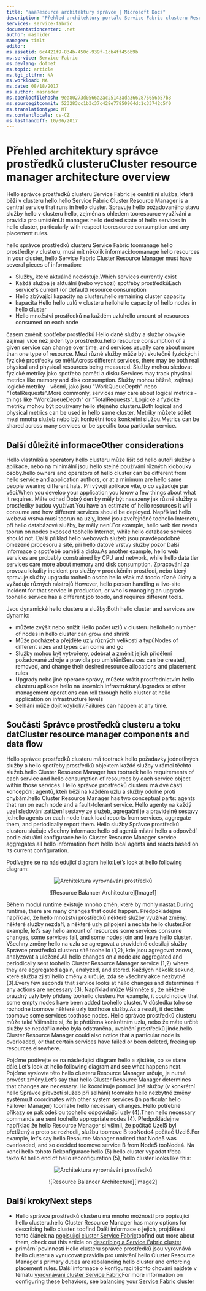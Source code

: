 ```yaml
---
title: "aaaResource architektury správce | Microsoft Docs"
description: "Přehled architektury portálu Service Fabric clusteru Resource Manager."
services: service-fabric
documentationcenter: .net
author: masnider
manager: timlt
editor: 
ms.assetid: 6c4421f9-834b-450c-939f-1cb4ff456b9b
ms.service: Service-Fabric
ms.devlang: dotnet
ms.topic: article
ms.tgt_pltfrm: NA
ms.workload: NA
ms.date: 08/18/2017
ms.author: masnider
ms.openlocfilehash: 9ea80273d0566a2ac25143ada3662875656b57b8
ms.sourcegitcommit: 523283cc1b3c37c428e77850964dc1c33742c5f0
ms.translationtype: MT
ms.contentlocale: cs-CZ
ms.lasthandoff: 10/06/2017
---
```

# <a name="cluster-resource-manager-architecture-overview"></a><span data-ttu-id="e7821-103">Přehled architektury správce prostředků clusteru</span><span class="sxs-lookup"><span data-stu-id="e7821-103">Cluster resource manager architecture overview</span></span>
<span data-ttu-id="e7821-104">Hello správce prostředků clusteru Service Fabric je centrální služba, která běží v clusteru hello.</span><span class="sxs-lookup"><span data-stu-id="e7821-104">hello Service Fabric Cluster Resource Manager is a central service that runs in hello cluster.</span></span> <span data-ttu-id="e7821-105">Spravuje hello požadovaného stavu služby hello v clusteru hello, zejména s ohledem tooresource využívání a pravidla pro umístění.</span><span class="sxs-lookup"><span data-stu-id="e7821-105">It manages hello desired state of hello services in hello cluster, particularly with respect tooresource consumption and any placement rules.</span></span> 

<span data-ttu-id="e7821-106">hello správce prostředků clusteru Service Fabric toomanage hello prostředky v clusteru, musí mít několik informací:</span><span class="sxs-lookup"><span data-stu-id="e7821-106">toomanage hello resources in your cluster, hello Service Fabric Cluster Resource Manager must have several pieces of information:</span></span>

- <span data-ttu-id="e7821-107">Služby, které aktuálně neexistuje.</span><span class="sxs-lookup"><span data-stu-id="e7821-107">Which services currently exist</span></span>
- <span data-ttu-id="e7821-108">Každá služba je aktuální (nebo výchozí) spotřeby prostředků</span><span class="sxs-lookup"><span data-stu-id="e7821-108">Each service's current (or default) resource consumption</span></span> 
- <span data-ttu-id="e7821-109">Hello zbývající kapacity na clusteru</span><span class="sxs-lookup"><span data-stu-id="e7821-109">hello remaining cluster capacity</span></span> 
- <span data-ttu-id="e7821-110">kapacita Hello hello uzlů v clusteru hello</span><span class="sxs-lookup"><span data-stu-id="e7821-110">hello capacity of hello nodes in hello cluster</span></span> 
- <span data-ttu-id="e7821-111">Hello množství prostředků na každém uzlu</span><span class="sxs-lookup"><span data-stu-id="e7821-111">hello amount of resources consumed on each node</span></span>

<span data-ttu-id="e7821-112">časem změnit spotřeby prostředků Hello dané služby a služby obvykle zajímají více než jeden typ prostředku.</span><span class="sxs-lookup"><span data-stu-id="e7821-112">hello resource consumption of a given service can change over time, and services usually care about more than one type of resource.</span></span> <span data-ttu-id="e7821-113">Mezi různé služby může být skutečně fyzických i fyzické prostředky se měří.</span><span class="sxs-lookup"><span data-stu-id="e7821-113">Across different services, there may be both real physical and physical resources being measured.</span></span> <span data-ttu-id="e7821-114">Služby mohou sledovat fyzické metriky jako spotřeba paměti a disku.</span><span class="sxs-lookup"><span data-stu-id="e7821-114">Services may track physical metrics like memory and disk consumption.</span></span> <span data-ttu-id="e7821-115">Služby mohou běžně, zajímají logické metriky - věcmi, jako jsou "WorkQueueDepth" nebo "TotalRequests".</span><span class="sxs-lookup"><span data-stu-id="e7821-115">More commonly, services may care about logical metrics - things like "WorkQueueDepth" or "TotalRequests".</span></span> <span data-ttu-id="e7821-116">Logické a fyzické metriky mohou být používány hello stejného clusteru.</span><span class="sxs-lookup"><span data-stu-id="e7821-116">Both logical and physical metrics can be used in hello same cluster.</span></span> <span data-ttu-id="e7821-117">Metriky můžete sdílet mezi mnoha služeb nebo být konkrétní tooa konkrétní službu.</span><span class="sxs-lookup"><span data-stu-id="e7821-117">Metrics can be shared across many services or be specific tooa particular service.</span></span>

## <a name="other-considerations"></a><span data-ttu-id="e7821-118">Další důležité informace</span><span class="sxs-lookup"><span data-stu-id="e7821-118">Other considerations</span></span>
<span data-ttu-id="e7821-119">Hello vlastníků a operátory hello clusteru může lišit od hello autoři služby a aplikace, nebo na minimální jsou hello stejné používání různých klobouky osoby.</span><span class="sxs-lookup"><span data-stu-id="e7821-119">hello owners and operators of hello cluster can be different from hello service and application authors, or at a minimum are hello same people wearing different hats.</span></span> <span data-ttu-id="e7821-120">Při vývoji aplikace víte, o co vyžaduje pár věcí.</span><span class="sxs-lookup"><span data-stu-id="e7821-120">When you develop your application you know a few things about what it requires.</span></span> <span data-ttu-id="e7821-121">Máte odhad Dobrý den by měly být nasazeny jak různé služby a prostředky budou využívat.</span><span class="sxs-lookup"><span data-stu-id="e7821-121">You have an estimate of hello resources it will consume and how different services should be deployed.</span></span> <span data-ttu-id="e7821-122">Například hello webová vrstva musí toorun na uzly, které jsou zveřejněné toohello Internetu, při hello databázové služby, by měly není.</span><span class="sxs-lookup"><span data-stu-id="e7821-122">For example, hello web tier needs toorun on nodes exposed toohello Internet, while hello database services should not.</span></span> <span data-ttu-id="e7821-123">Další příklad hello webových služeb jsou pravděpodobně omezené procesoru a sítě, při hello datové vrstvy služby pozor Další informace o spotřebě paměti a disku.</span><span class="sxs-lookup"><span data-stu-id="e7821-123">As another example, hello web services are probably constrained by CPU and network, while hello data tier services care more about memory and disk consumption.</span></span> <span data-ttu-id="e7821-124">Zpracování za provozu lokality incident pro služby v produkčním prostředí, nebo který spravuje služby upgradu toohello osoba hello však má toodo různé úlohy a vyžaduje různých nástrojů.</span><span class="sxs-lookup"><span data-stu-id="e7821-124">However, hello person handling a live-site incident for that service in production, or who is managing an upgrade toohello service has a different job toodo, and requires different tools.</span></span> 

<span data-ttu-id="e7821-125">Jsou dynamické hello clusteru a služby:</span><span class="sxs-lookup"><span data-stu-id="e7821-125">Both hello cluster and services are dynamic:</span></span>

- <span data-ttu-id="e7821-126">můžete zvýšit nebo snížit Hello počet uzlů v clusteru hello</span><span class="sxs-lookup"><span data-stu-id="e7821-126">hello number of nodes in hello cluster can grow and shrink</span></span>
- <span data-ttu-id="e7821-127">Může pocházet a přejděte uzly různých velikostí a typů</span><span class="sxs-lookup"><span data-stu-id="e7821-127">Nodes of different sizes and types can come and go</span></span>
- <span data-ttu-id="e7821-128">Služby mohou být vytvořeny, odebrat a změnit jejich přidělení požadované zdroje a pravidla pro umístění</span><span class="sxs-lookup"><span data-stu-id="e7821-128">Services can be created, removed, and change their desired resource allocations and placement rules</span></span>
- <span data-ttu-id="e7821-129">Upgrady nebo jiné operace správy, můžete vrátit prostřednictvím hello clusteru aplikace hello na úrovních infrastruktury</span><span class="sxs-lookup"><span data-stu-id="e7821-129">Upgrades or other management operations can roll through hello cluster at hello application on infrastructure levels</span></span>
- <span data-ttu-id="e7821-130">Selhání může dojít kdykoliv.</span><span class="sxs-lookup"><span data-stu-id="e7821-130">Failures can happen at any time.</span></span>

## <a name="cluster-resource-manager-components-and-data-flow"></a><span data-ttu-id="e7821-131">Součásti Správce prostředků clusteru a toku dat</span><span class="sxs-lookup"><span data-stu-id="e7821-131">Cluster resource manager components and data flow</span></span>
<span data-ttu-id="e7821-132">Hello správce prostředků clusteru má tootrack hello požadavky jednotlivých služby a hello spotřeby prostředků objektem každé služby v rámci těchto služeb.</span><span class="sxs-lookup"><span data-stu-id="e7821-132">hello Cluster Resource Manager has tootrack hello requirements of each service and hello consumption of resources by each service object within those services.</span></span> <span data-ttu-id="e7821-133">Hello správce prostředků clusteru má dvě části koncepční: agentů, kteří běží na každém uzlu a služby odolné proti chybám.</span><span class="sxs-lookup"><span data-stu-id="e7821-133">hello Cluster Resource Manager has two conceptual parts: agents that run on each node and a fault-tolerant service.</span></span> <span data-ttu-id="e7821-134">Hello agenty na každý uzel sledování zatížení sestavy ze služeb, agregační je a pravidelně sestavy je.</span><span class="sxs-lookup"><span data-stu-id="e7821-134">hello agents on each node track load reports from services, aggregate them, and periodically report them.</span></span> <span data-ttu-id="e7821-135">Hello služby Správce prostředků clusteru slučuje všechny informace hello od agentů místní hello a odpovědí podle aktuální konfigurace.</span><span class="sxs-lookup"><span data-stu-id="e7821-135">hello Cluster Resource Manager service aggregates all hello information from hello local agents and reacts based on its current configuration.</span></span>

<span data-ttu-id="e7821-136">Podívejme se na následující diagram hello:</span><span class="sxs-lookup"><span data-stu-id="e7821-136">Let’s look at hello following diagram:</span></span>

<span data-ttu-id="e7821-137"><center>
![Architektura vyrovnávání prostředků][Image1]
</center></span><span class="sxs-lookup"><span data-stu-id="e7821-137"><center>
![Resource Balancer Architecture][Image1]
</center></span></span>

<span data-ttu-id="e7821-138">Během modul runtime existuje mnoho změn, které by mohly nastat.</span><span class="sxs-lookup"><span data-stu-id="e7821-138">During runtime, there are many changes that could happen.</span></span> <span data-ttu-id="e7821-139">Předpokládejme například, že hello množství prostředků některé služby využívat změny, některé služby nezdaří, a některé uzly připojení a nechte hello cluster.</span><span class="sxs-lookup"><span data-stu-id="e7821-139">For example, let’s say hello amount of resources some services consume changes, some services fail, and some nodes join and leave hello cluster.</span></span> <span data-ttu-id="e7821-140">Všechny změny hello na uzlu se agregovat a pravidelně odesílají služby Správce prostředků clusteru sítě toohello (1,2), kde jsou agregovat znovu, analyzovat a uložené.</span><span class="sxs-lookup"><span data-stu-id="e7821-140">All hello changes on a node are aggregated and periodically sent toohello Cluster Resource Manager service (1,2) where they are aggregated again, analyzed, and stored.</span></span> <span data-ttu-id="e7821-141">Každých několik sekund, které služba zjistí hello změny a určuje, zda se všechny akce nezbytné (3).</span><span class="sxs-lookup"><span data-stu-id="e7821-141">Every few seconds that service looks at hello changes and determines if any actions are necessary (3).</span></span> <span data-ttu-id="e7821-142">Například může Všimněte si, že některé prázdný uzly byly přidány toohello clusteru.</span><span class="sxs-lookup"><span data-stu-id="e7821-142">For example, it could notice that some empty nodes have been added toohello cluster.</span></span> <span data-ttu-id="e7821-143">V důsledku toho se rozhodne toomove některé uzly toothose služby.</span><span class="sxs-lookup"><span data-stu-id="e7821-143">As a result, it decides toomove some services toothose nodes.</span></span> <span data-ttu-id="e7821-144">Hello správce prostředků clusteru může také Všimněte si, že je přetížena konkrétním uzlu, nebo že máte určité služby se nezdařila nebo byla odstraněna, uvolnění prostředků jinde.</span><span class="sxs-lookup"><span data-stu-id="e7821-144">hello Cluster Resource Manager could also notice that a particular node is overloaded, or that certain services have failed or been deleted, freeing up resources elsewhere.</span></span>

<span data-ttu-id="e7821-145">Pojďme podívejte se na následující diagram hello a zjistěte, co se stane dále.</span><span class="sxs-lookup"><span data-stu-id="e7821-145">Let’s look at hello following diagram and see what happens next.</span></span> <span data-ttu-id="e7821-146">Pojďme vyslovte této hello clusteru Resource Manager určuje, je nutné provést změny.</span><span class="sxs-lookup"><span data-stu-id="e7821-146">Let’s say that hello Cluster Resource Manager determines that changes are necessary.</span></span> <span data-ttu-id="e7821-147">Ho koordinuje pomocí jiné služby (v konkrétní hello Správce převzetí služeb při selhání) toomake hello nezbytné změny systému.</span><span class="sxs-lookup"><span data-stu-id="e7821-147">It coordinates with other system services (in particular hello Failover Manager) toomake hello necessary changes.</span></span> <span data-ttu-id="e7821-148">Hello potřebné příkazy se pak odešlou toohello odpovídající uzly (4).</span><span class="sxs-lookup"><span data-stu-id="e7821-148">Then hello necessary commands are sent toohello appropriate nodes (4).</span></span> <span data-ttu-id="e7821-149">Předpokládejme například že hello Resource Manager si všimli, že počítač Uzel5 byl přetížený a proto se rozhodli, službu toomove B tooNode4 počítač Uzel5.</span><span class="sxs-lookup"><span data-stu-id="e7821-149">For example, let's say hello Resource Manager noticed that Node5 was overloaded, and so decided toomove service B from Node5 tooNode4.</span></span> <span data-ttu-id="e7821-150">Na konci hello tohoto Rekonfigurace hello (5) hello cluster vypadat třeba takto:</span><span class="sxs-lookup"><span data-stu-id="e7821-150">At hello end of hello reconfiguration (5), hello cluster looks like this:</span></span>

<span data-ttu-id="e7821-151"><center>
![Architektura vyrovnávání prostředků][Image2]
</center></span><span class="sxs-lookup"><span data-stu-id="e7821-151"><center>
![Resource Balancer Architecture][Image2]
</center></span></span>

## <a name="next-steps"></a><span data-ttu-id="e7821-152">Další kroky</span><span class="sxs-lookup"><span data-stu-id="e7821-152">Next steps</span></span>
- <span data-ttu-id="e7821-153">Hello správce prostředků clusteru má mnoho možností pro popisující hello clusteru.</span><span class="sxs-lookup"><span data-stu-id="e7821-153">hello Cluster Resource Manager has many options for describing hello cluster.</span></span> <span data-ttu-id="e7821-154">toofind Další informace o jejich, projděte si tento článek na [popisující cluster Service Fabric](./service-fabric-cluster-resource-manager-cluster-description.md)</span><span class="sxs-lookup"><span data-stu-id="e7821-154">toofind out more about them, check out this article on [describing a Service Fabric cluster](./service-fabric-cluster-resource-manager-cluster-description.md)</span></span>
- <span data-ttu-id="e7821-155">primární povinností Hello clusteru správce prostředků jsou vyrovnává hello clusteru a vynucovat pravidla pro umístění.</span><span class="sxs-lookup"><span data-stu-id="e7821-155">hello Cluster Resource Manager's primary duties are rebalancing hello cluster and enforcing placement rules.</span></span> <span data-ttu-id="e7821-156">Další informace o konfiguraci těchto chování najdete v tématu [vyrovnávání cluster Service Fabric](./service-fabric-cluster-resource-manager-balancing.md)</span><span class="sxs-lookup"><span data-stu-id="e7821-156">For more information on configuring these behaviors, see [balancing your Service Fabric cluster](./service-fabric-cluster-resource-manager-balancing.md)</span></span>

[Image1]:./media/service-fabric-cluster-resource-manager-architecture/Service-Fabric-Resource-Manager-Architecture-Activity-1.png
[Image2]:./media/service-fabric-cluster-resource-manager-architecture/Service-Fabric-Resource-Manager-Architecture-Activity-2.png
